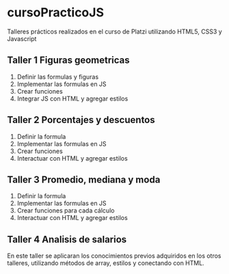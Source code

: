 # cursoPracticoJS
Talleres prácticos realizados en el curso de Platzi utilizando HTML5, CSS3 y Javascript

## Taller 1 Figuras geometricas 

1. Definir las formulas y figuras
2. Implementar las formulas en JS
3. Crear funciones 
4. Integrar JS con HTML y agregar estilos

## Taller 2 Porcentajes y descuentos 

1. Definir la formula
2. Implementar las formulas en JS
3. Crear funciones
4. Interactuar con HTML y agregar estilos

## Taller 3 Promedio, mediana y moda 

1. Definir la formula
2. Implementar las formulas en JS
3. Crear funciones para cada cálculo
4. Interactuar con HTML y agregar estilos

## Taller 4 Analisis de salarios 

En este taller se aplicaran los conocimientos
previos adquiridos en los otros talleres, 
utilizando métodos de array, estilos y 
conectando con HTML.